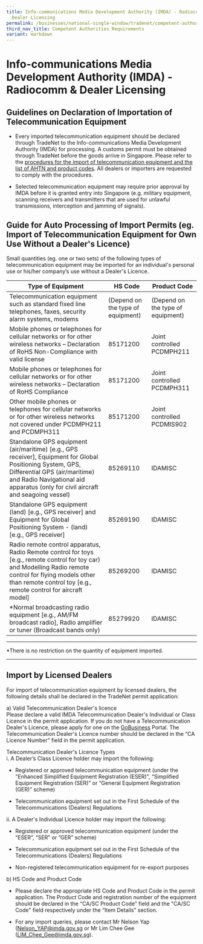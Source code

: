 ```yaml
---
title: Info-communications Media Development Authority (IMDA) - Radiocomm &
  Dealer Licensing
permalink: /businesses/national-single-window/tradenet/competent-authorities-requirements/imda-radiocomm-and-dealer-licensing/
third_nav_title: Competent Authorities Requirements
variant: markdown
---
```

<h1>Info-communications Media Development Authority (IMDA) - Radiocomm &amp; Dealer Licensing</h1>
<h2>Guidelines on Declaration of Importation of Telecommunication Equipment</h2>
<ul>
<li>
<p>Every imported telecommunication equipment should be declared through
TradeNet to the Info-communications Media Development Authority (IMDA)
for processing. A customs permit must be obtained through TradeNet before
the goods arrive in Singapore. Please refer to the <a href="https://www.imda.gov.sg/regulations-and-licensing-listing/dealer-and-equipment-registration-framework/tradenet---list-of--ahtn-codes" rel="noopener noreferrer nofollow" target="_blank">procedures for the import of telecommunication equipment and the list of AHTN and product codes</a>.
All dealers or importers are requested to comply with the procedures.</p>
</li>
<li>
<p>Selected telecommunication equipment may require prior approval by IMDA
before it is granted entry into Singapore (e.g. military equipment, scanning
receivers and transmitters that are used for unlawful transmissions, interception
and jamming of signals).</p>
</li>
</ul>
<h2>Guide for Auto Processing of Import Permits (eg. Import of Telecommunication Equipment for Own Use Without a Dealer's Licence)</h2>
<p>Small quantities (eg. one or two sets) of the following types of telecommunication
equipment may be imported for an individual's personal use or his/her company’s
use without a Dealer's Licence.</p>

|Type of Equipment  | HS Code |Product Code 
| -------- | -------- | -------- |
| Telecommunication equipment such as standard fixed line telephones, faxes, security alarm systems, modems |   (Depend on the type of equipment)   |  (Depend on the type of equipment)    |
|   Mobile phones or telephones for cellular networks or for other wireless networks – Declaration of RoHS Non-Compliance with valid license   | 85171200     |   Joint controlled PCDMPH211   |
| Mobile phones or telephones for cellular networks or for other wireless networks – Declaration of RoHS Compliance | 85171200     | Joint controlled PCDMPH311     |
|   Other mobile phones or telephones for cellular networks or for other wireless networks not covered under PCDMPH211 and PCDMPH311 | 85171200     | Joint controlled PCDMIS902     |
|   Standalone GPS equipment (air/maritime) [e.g., GPS receiver], Equipment for Global Positioning System, GPS, Differential GPS (air/maritime) and Radio Navigational aid apparatus (only for civil aircraft and seagoing vessel)   | 85269110     | IDAMISC     |
|   Standalone GPS equipment (land) [e.g., GPS receiver] and Equipment for Global Positioning System - (land) [e.g., GPS receiver]   |   85269190   | IDAMISC     |
|    Radio remote control apparatus, Radio Remote control for toys [e.g., remote control for toy car) and Modelling Radio remote control for flying models other than remote control toy [e.g., remote control for aircraft model]  | 85269200     | IDAMISC     |
|  *Normal broadcasting radio equipment [e.g., AM/FM broadcast radio], Radio amplifier or tuner (Broadcast bands only)   | 85279920     | IDAMISC     |
<hr>
<p>*There is no restriction on the quantity of equipment imported.</p>
<hr>
<h2>Import by Licensed Dealers</h2>
<p>For import of telecommunication equipment by licensed dealers, the following
details shall be declared in the TradeNet permit application:</p>
<p>a) Valid Telecommunication Dealer's licence
<br>Please declare a valid IMDA Telecommunication Dealer's Individual or Class
Licence in the permit application. If you do not have a Telecommunication
Dealer's Licence, please apply for one on the <a href="https://www.gobusiness.gov.sg/licences/" rel="noopener noreferrer nofollow" target="_blank">GoBusiness</a> Portal. The
Telecommunication Dealer's Licence number should be declared in the “CA
Licence Number” field in the permit application.</p>
<p></p>
<p>Telecommunication Dealer's Licence Types
<br>i. A Dealer’s Class Licence holder may import the following:</p>
<ul data-tight="true" class="tight">
<li>
<p>Registered or approved telecommunication equipment (under the "Enhanced
Simplified Equipment Registration (ESER)", “Simplified Equipment Registration
(SER)” or “General Equipment Registration (GER)” scheme)</p>
</li>
<li>
<p>Telecommunication equipment set out in the First Schedule of the Telecommunications
(Dealers) Regulations</p>
</li>
</ul>
<p>ii. A Dealer's Individual Licence holder may import the following:</p>
<ul>
<li>
<p>Registered or approved telecommunication equipment (under the “ESER”,
“SER” or ”GER” scheme)</p>
</li>
<li>
<p>Telecommunication equipment set out in the First Schedule of the Telecommunications
(Dealers) Regulations</p>
</li>
<li>
<p>Non-registered telecommunication equipment for re-export purposes</p>
</li>
</ul>
<p></p>
<p>b)<strong> </strong>HS Code and Product Code</p>
<ul>
<li>
<p>Please declare the appropriate HS Code and Product Code in the permit
application. The Product Code and registration number of the equipment
should be declared in the “CA/SC Product Code” field and the "CA/SC Code"
field respectively under the “Item Details” section.</p>
</li>
<li>
<p>For any import queries, please contact Mr Nelson Yap (<a href="mailto:Nelson_YAP@imda.gov.sg" rel="noopener noreferrer nofollow" target="_blank">Nelson_YAP@imda.gov.sg</a> or
Mr Lim Chee Gee (<a href="mailto:LIM_Chee_Gee@imda.gov.sg" rel="noopener noreferrer nofollow" target="_blank">LIM_Chee_Gee@imda.gov.sg</a>).</p>
</li>
</ul>
<p></p>